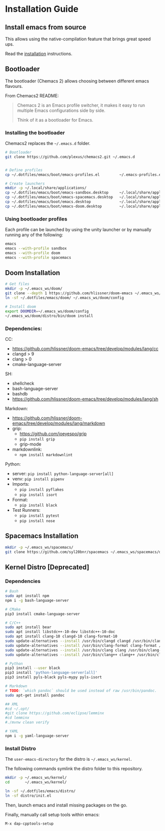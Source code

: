 # Installation Guide

## Install emacs from source

This allows using the native-compilation feature that brings great speed ups.

Read the [installation](doc/emacs_source_build.md) instructions.


## Bootloader

The bootloader (Chemacs 2) allows choosing between different emacs flavours.

From Chemacs2 README:
> Chemacs 2 is an Emacs profile switcher, it makes it easy to run multiple Emacs configurations side by side.
>
> Think of it as a bootloader for Emacs.


### Installing the bootloader

Chemacs2 replaces the `~/.emacs.d` folder.

```bash
# Bootloader
git clone https://github.com/plexus/chemacs2.git ~/.emacs.d


# Define profiles
cp ~/.dotfiles/emacs/boot/emacs-profiles.el         ~/.emacs-profiles.el

# Create launchers
mkdir -p ~/.local/share/applications/
cp ~/.dotfiles/emacs/boot/emacs-sandbox.desktop     ~/.local/share/applications/
cp ~/.dotfiles/emacs/boot/emacs-spacemacs.desktop   ~/.local/share/applications/
cp ~/.dotfiles/emacs/boot/emacs.desktop             ~/.local/share/applications/
cp ~/.dotfiles/emacs/boot/emacs-doom.desktop        ~/.local/share/applications/
```

### Using bootloader profiles

Each profile can be launched by using the unity launcher or by manually running any of the following:

```bash
emacs
emacs --with-profile sandbox
emacs --with-profile doom
emacs --with-profile spacemacs
```

## Doom Installation

```bash
# Get files
mkdir -p ~/.emacs_ws/doom/
git clone --depth 1 https://github.com/hlissner/doom-emacs ~/.emacs_ws/doom/distro
ln -sf ~/.dotfiles/emacs/doom/ ~/.emacs_ws/doom/config

# Install doom
export DOOMDIR=~/.emacs_ws/doom/config
~/.emacs_ws/doom/distro/bin/doom install
```

### Dependencies:

CC:
- https://github.com/hlissner/doom-emacs/tree/develop/modules/lang/cc
- clangd > 9
- clang  > 0
- cmake-language-server

SH:
- shellcheck
- bash-language-server
- bashdb
- https://github.com/hlissner/doom-emacs/tree/develop/modules/lang/sh

Markdown:
- https://github.com/hlissner/doom-emacs/tree/develop/modules/lang/markdown
- grip:
  - https://github.com/joeyespo/grip
  - `pip install grip`
  - grip-mode
- markdownlink:
  - `npm install markdownlint`
  
Python:
- server: `pip install python-language-server[all]`
- venv: `pip install pipenv`
- Imports:
  - `pip install pyflakes`
  - `pip install isort`
- Format:
  - `pip install black`
- Test Runners:
  - `pip install pytest`
  - `pip install nose`


## Spacemacs Installation

```bash
mkdir -p ~/.emacs_ws/spacemacs/
git clone https://github.com/syl20bnr/spacemacs ~/.emacs_ws/spacemacs/distro
```

## Kernel Distro [Deprecated]

### Dependencies

```bash
# Bash
sudo apt install npm
npm i -g bash-language-server

# CMake
pip3 install cmake-language-server

# C/C++
sudo apt install bear
sudo apt install libstdc++-10-dev libstdc++-10-doc
sudo apt install clang-10 clangd-10 clang-format-10
sudo update-alternatives --install /usr/bin/clangd clangd /usr/bin/clangd-10 100
sudo update-alternatives --install /usr/bin/clang-format clang-format /usr/bin/clang-format-10 100
sudo update-alternatives --install /usr/bin/clang clang /usr/bin/clang-10 100
sudo update-alternatives --install /usr/bin/clang++ clang++ /usr/bin/clang++-10 100

# Python
pip3 install --user black
pip3 install 'python-language-server[all]'
pip3 install pyls-black pyls-mypy pyls-isort

# Markdown
# TODO: `which pandoc` should be used instead of raw /usr/bin/pandoc.
sudo apt-get install pandoc

## XML
#cd ~/.opt/
#git clone https://github.com/eclipse/lemminx
#cd lemminx
#./mvnw clean verify

# YAML
npm i -g yaml-language-server
```

### Install Distro

The `user-emacs-directory` for the distro is `~/.emacs_ws/kernel`.

The following commands symlink the distro folder to this repository.


```bash
mkdir -p ~/.emacs_ws/kernel/
cd       ~/.emacs_ws/kernel/

ln -sf ~/.dotfiles/emacs/distro/
ln -sf distro/init.el
```

Then, launch emacs and install missing packages on the go.

Finally, manually call setup tools within emacs:
```
M-x dap-cpptools-setup
```
